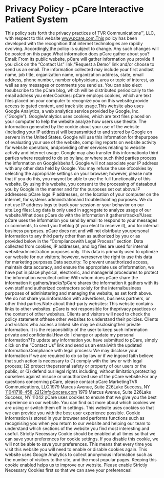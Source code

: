 # Privacy Policy - pCare Interactive Patient System

This policy sets forth the privacy practices of TVR Communications™, LLC, with respect to this website www.pcare.com.This policy has been developed with the recognition that internet technologies are rapidly evolving. Accordingly,the policy is subject to change. Any such changes will be posted on this page.What information does pCare gather about you?Email: From its public website, pCare will gather information you provide if you click on the “Contact Us” link,“Request a Demo” link and/or choose to send us an email. The information collected may include your first andlast name, job title, organization name, organization address, state, email address, phone number, number ofphysicians, area or topic of interest, as well as any messages or comments you send us. You can also elect tosubscribe to the pCare blog, which will be distributed periodically to the email address you enter.Cookies: pCare employs cookies, which are text files placed on your computer to recognize you on this website,provide access to gated content, and track site usage.This website also uses Google Analytics, a web analytics service provided by Google, Inc. (“Google”). GoogleAnalytics uses cookies, which are text files placed on your computer to help the website analyze how users use thesite. The information generated by the cookie about your use of the website (including your IP address) will betransmitted to and stored by Google on servers in the United States. Google will use this information for thepurpose of evaluating your use of the website, compiling reports on website activity for website operators, andproviding other services relating to website activity and internet usage. Google may also transfer this informationto third parties where required to do so by law, or where such third parties process the information on Google’sbehalf. Google will not associate your IP address with any other data held by Google. You may refuse the use ofcookies by selecting the appropriate settings on your browser; however, please note that if you do this, you maynot be able to use the full functionality of this website. By using this website, you consent to the processing of dataabout you by Google in the manner and for the purposes set out above.IP addresses: pCare logs IP addresses, or the location of your computer on the internet, for systems administrationand troubleshooting purposes. We do not use IP address logs to track your session or your behavior on our site.Log files: Log data is only used in aggregate to analyze usage of our website.What does pCare do with the information it gathers/tracks?Uses: pCare uses the information you send by email to respond to your messages or comments, to send you theblog (if you elect to receive it), and for internal business purposes. pCare does not and will not distribute yourpersonal information to any third party other than as authorized by you or as provided below in the “Compliancewith Legal Process” section. Data collected from cookies, IP addresses, and log files are used for internal websiteadministration purposes only. This data is primarily used to optimize our website for our visitors; however, wereserve the right to use this data for marketing purposes.Data security: To prevent unauthorized access, maintain data accuracy, and ensure the appropriate use ofinformation, we have put in place physical, electronic, and managerial procedures to protect the information wecollect online.With whom does pCare share the information it gathers/tracks?pCare shares the information it gathers with its own staff and authorized contractors solely for the internalbusiness purposes of administering and managing the website, as set forth above. We do not share yourinformation with advertisers, business partners, or other third parties.Note about third-party websites: This website contains links to other websites. pCare is not responsible for theprivacy practices or the content of other websites. Clients and visitors will need to check the policy statement ofthese other websites to understand their policies. Clients and visitors who access a linked site may be disclosingtheir private information. It is the responsibility of the user to keep such information private and confidential.How do I change or update my personal information?To update any information you have submitted to pCare, simply click on the “Contact Us” link and send us an emailwith the updated information.Compliance with legal process: We may disclose your information if we are required to do so by law or if we ingood faith believe that such action is necessary to (1) comply with the law or with legal process; (2) protect thepersonal safety or property of our users or the public; or (3) defend our legal rights including, without limitation,protecting ourselves against misuse or unauthorized use of the pCare website.For any questions concerning pCare, please contact:pCare MarketingTVR Communications, LLC.1979 Marcus Avenue, Suite 226Lake Success, NY 11041718-458-2212info@pcare.com
1979 Marcus Avenue, Suite 226Lake Success, NY 11042
pCare uses cookies to ensure that we give you the best experience on our website. You can find out more about which cookies we are using or switch them off in settings.
This website uses cookies so that we can provide you with the best user experience possible. Cookie information is stored in your browser and performs functions such as recognising you when you return to our website and helping our team to understand which sections of the website you find most interesting and useful.
Strictly Necessary Cookie should be enabled at all times so that we can save your preferences for cookie settings.
If you disable this cookie, we will not be able to save your preferences. This means that every time you visit this website you will need to enable or disable cookies again.
This website uses Google Analytics to collect anonymous information such as the number of visitors to the site, and the most popular pages.
Keeping this cookie enabled helps us to improve our website.
Please enable Strictly Necessary Cookies first so that we can save your preferences!